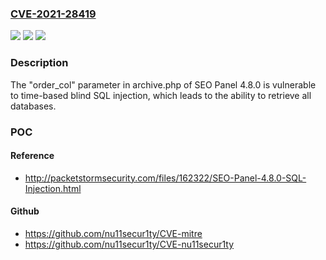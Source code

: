 ### [CVE-2021-28419](https://cve.mitre.org/cgi-bin/cvename.cgi?name=CVE-2021-28419)
![](https://img.shields.io/static/v1?label=Product&message=n%2Fa&color=blue)
![](https://img.shields.io/static/v1?label=Version&message=n%2Fa&color=blue)
![](https://img.shields.io/static/v1?label=Vulnerability&message=n%2Fa&color=brighgreen)

### Description

The "order_col" parameter in archive.php of SEO Panel 4.8.0 is vulnerable to time-based blind SQL injection, which leads to the ability to retrieve all databases.

### POC

#### Reference
- http://packetstormsecurity.com/files/162322/SEO-Panel-4.8.0-SQL-Injection.html

#### Github
- https://github.com/nu11secur1ty/CVE-mitre
- https://github.com/nu11secur1ty/CVE-nu11secur1ty

